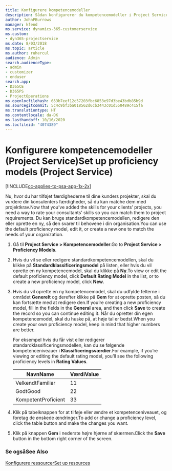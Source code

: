 ```yaml
---
title: Konfigurere kompetencemodeller
description: Sådan konfigurerer du kompetencemodeller i Project Service
author: JohnPBurrows
manager: kfend
ms.service: dynamics-365-customerservice
ms.custom:
- dyn365-projectservice
ms.date: 8/03/2018
ms.topic: article
ms.author: ruhercul
audience: Admin
search.audienceType:
- admin
- customizer
- enduser
search.app:
- D365CE
- D365PS
- ProjectOperations
ms.openlocfilehash: 653b7eef12c57203fbc6853e97d3be43bdb85b9d
ms.sourcegitcommit: 5c4c9bf3ba018562d6cb3443c01d550489c415fa
ms.translationtype: HT
ms.contentlocale: da-DK
ms.lasthandoff: 10/16/2020
ms.locfileid: "4074389"
---
```

# <a name="set-up-proficiency-models-project-service"></a><span data-ttu-id="e2b3e-103">Konfigurere kompetencemodeller (Project Service)</span><span class="sxs-lookup"><span data-stu-id="e2b3e-103">Set up proficiency models (Project Service)</span></span>

[!INCLUDE[cc-applies-to-psa-app-1x-2x](../includes/cc-applies-to-psa-app-1x-2x.md)]

<span data-ttu-id="e2b3e-104">Nu, hvor du har tilføjet færdighederne til dine kunders projekter, skal du vurdere din konsulenters færdigheder, så du kan matche dem med projektkrav.</span><span class="sxs-lookup"><span data-stu-id="e2b3e-104">Now that you’ve added the skills for your clients’ projects, you need a way to rate your consultants’ skills so you can match them to project requirements.</span></span> <span data-ttu-id="e2b3e-105">Du kan bruge standardkompetencemodellen, redigere den eller oprette en ny, så den svarer til behovene i din organisation.</span><span class="sxs-lookup"><span data-stu-id="e2b3e-105">You can use the default proficiency model, edit it, or create a new one to match the needs of your organization.</span></span>  
  
1.  <span data-ttu-id="e2b3e-106">Gå til **Project Service > Kompetencemodeller**.</span><span class="sxs-lookup"><span data-stu-id="e2b3e-106">Go to **Project Service > Proficiency Models**.</span></span>  
  
2.  <span data-ttu-id="e2b3e-107">Hvis du vil se eller redigere standardkompetencemodellen, skal du klikke på **Standardklassificeringsmodel** på listen, eller hvis du vil oprette en ny kompetencemodel, skal du klikke på **Ny**.</span><span class="sxs-lookup"><span data-stu-id="e2b3e-107">To view or edit the default proficiency model, click **Default Rating Model** in the list, or to create a new proficiency model, click **New**.</span></span>  
  
3.  <span data-ttu-id="e2b3e-108">Hvis du vil oprette en ny kompetencemodel, skal du udfylde felterne i området **Generelt** og derefter klikke på **Gem** for at oprette posten, så du kan fortsætte med at redigere den.</span><span class="sxs-lookup"><span data-stu-id="e2b3e-108">If you’re creating a new proficiency model, fill in the fields in the **General** area, and then click **Save** to create the record so you can continue editing it.</span></span> <span data-ttu-id="e2b3e-109">Når du opretter din egen kompetencemodel, skal du huske på, at høje tal er bedst.</span><span class="sxs-lookup"><span data-stu-id="e2b3e-109">When you create your own proficiency model, keep in mind that higher numbers are better.</span></span>  
  
     <span data-ttu-id="e2b3e-110">For eksempel hvis du får vist eller redigerer standardklassificeringsmodellen, kan du se følgende kompetenceniveauer i **Klassificeringsværdier**.</span><span class="sxs-lookup"><span data-stu-id="e2b3e-110">For example, if you’re viewing or editing the default rating model, you’ll see the following proficiency levels in **Rating Values**.</span></span>  
  
    |<span data-ttu-id="e2b3e-111">Navn</span><span class="sxs-lookup"><span data-stu-id="e2b3e-111">Name</span></span>|<span data-ttu-id="e2b3e-112">Værdi</span><span class="sxs-lookup"><span data-stu-id="e2b3e-112">Value</span></span>|  
    |----------|-----------|  
    |<span data-ttu-id="e2b3e-113">Velkendt</span><span class="sxs-lookup"><span data-stu-id="e2b3e-113">Familiar</span></span>|<span data-ttu-id="e2b3e-114">1</span><span class="sxs-lookup"><span data-stu-id="e2b3e-114">1</span></span>|  
    |<span data-ttu-id="e2b3e-115">Godt</span><span class="sxs-lookup"><span data-stu-id="e2b3e-115">Good</span></span>|<span data-ttu-id="e2b3e-116">2</span><span class="sxs-lookup"><span data-stu-id="e2b3e-116">2</span></span>|  
    |<span data-ttu-id="e2b3e-117">Kompetent</span><span class="sxs-lookup"><span data-stu-id="e2b3e-117">Proficient</span></span>|<span data-ttu-id="e2b3e-118">3</span><span class="sxs-lookup"><span data-stu-id="e2b3e-118">3</span></span>|  
  
4.  <span data-ttu-id="e2b3e-119">Klik på tabelknappen for at tilføje eller ændre et kompetenceniveauet, og foretag de ønskede ændringer.</span><span class="sxs-lookup"><span data-stu-id="e2b3e-119">To add or change a proficiency level, click the table button and make the changes you want.</span></span>  
  
5.  <span data-ttu-id="e2b3e-120">Klik på knappen **Gem** i nederste højre hjørne af skærmen.</span><span class="sxs-lookup"><span data-stu-id="e2b3e-120">Click the **Save** button in the bottom right corner of the screen.</span></span>  
  
### <a name="see-also"></a><span data-ttu-id="e2b3e-121">Se også</span><span class="sxs-lookup"><span data-stu-id="e2b3e-121">See Also</span></span>  
 [<span data-ttu-id="e2b3e-122">Konfigurere ressourcer</span><span class="sxs-lookup"><span data-stu-id="e2b3e-122">Set up resources</span></span>](../psa/set-up-resources.md)
